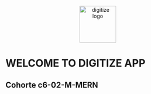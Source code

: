 <div>
<p style = 'text-align:center;'>
<img src="https://i.ibb.co/HBVHnBP/Digitize-LOGO-LARGE-1.png" alt="digitize logo" width="100px">
</p>
</div>

# WELCOME TO DIGITIZE APP

## Cohorte c6-02-M-MERN

